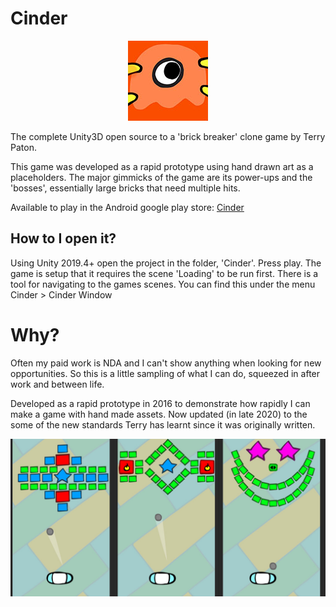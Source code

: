 # Cinder
<p align="center"> 
    <img src="./res/GameIcon.jpg">
</p>
The complete Unity3D open source to a 'brick breaker' clone game by Terry Paton.

This game was developed as a rapid prototype using hand drawn art as a placeholders. The major gimmicks of the game are its power-ups and the 'bosses', essentially large bricks that need multiple hits.

Available to play in the Android google play store: <a href="https://play.google.com/store/apps/details?id=com.terrypaton.cinder"> Cinder </a>

## How to I open it?
Using Unity 2019.4+ open the project in the folder, 'Cinder'. Press play. The game is setup that it requires the scene 'Loading' to be run first. There is a tool for navigating to the games scenes. You can find this under the menu Cinder > Cinder Window

# Why?
Often my paid work is NDA and I can't show anything when looking for new opportunities. So this is a little sampling of what I can do, squeezed in after work and between life.

Developed as a rapid prototype in 2016 to demonstrate how rapidly I can make a game with hand made assets. Now updated (in late 2020) to the some of the new standards Terry has learnt since it was originally written.


<p align="center"> 
    <img src="./res/CinderSocial.jpg">
</p>